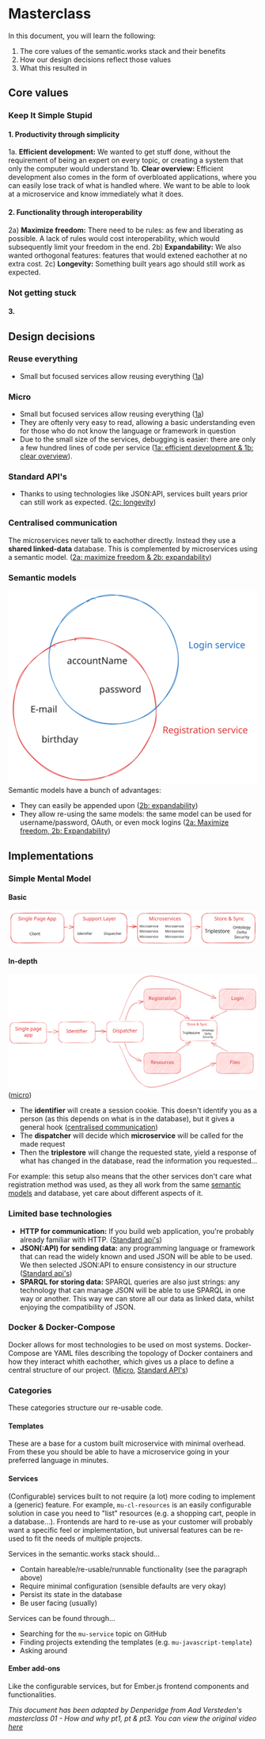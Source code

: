# Masterclass
In this document, you will learn the following:
1. The core values of the semantic.works stack and their benefits
2. How our design decisions reflect those values
3. What this resulted in


## Core values
### Keep It Simple Stupid
#### 1. Productivity through simplicity
1a. **Efficient development:** We wanted to get stuff done, without the requirement of being an expert on every topic, or creating a system that only the computer would understand
1b. **Clear overview:** Efficient development also comes in the form of overbloated applications, where you can easily lose track of what is handled where. We want to be able to look at a microservice and know immediately what it does.

#### 2. Functionality through interoperability
2a) **Maximize freedom:** There need to be rules: as few and liberating as possible. A lack of rules would cost interoperability, which would subsequently limit your freedom in the end.
2b) **Expandability:** We also wanted orthogonal features: features that would extened eachother at no extra cost.
2c) **Longevity:** Something built years ago should still work as expected.


### Not getting stuck
#### 3. 

## Design decisions
### Reuse everything
- Small but focused services allow reusing everything ([1a](#1-productivity-through-simplicity))

### Micro
- Small but focused services allow reusing everything ([1a](#1-productivity-through-simplicity))
- They are oftenly very easy to read, allowing a basic understanding even for those who do not know the language or framework in question
- Due to the small size of the services, debugging is easier: there are only a few hundred lines of code per service ([1a: efficient development & 1b: clear overview](#1-productivity-through-simplicity)).

### Standard API's
- Thanks to using technologies like JSON:API, services built years prior can still work as expected. ([2c: longevity](#2-functionality-through-interoperability))

### Centralised communication
The microservices never talk to eachother directly. Instead they use a **shared linked-data** database. This is complemented by microservices using a semantic model. ([2a: maximize freedom & 2b: expandability](#2-functionality-through-interoperability))

### Semantic models
![A venndiagram of two circles. The registration service circle encapsulates E-mail, Date of birth, Username and Password. The login service circle goes over Username and Password](../../assets/shared-data-models.excalidraw.svg)
Semantic models have a bunch of advantages:
- They can easily be appended upon ([2b: expandability](#2-functionality-through-interoperability))
- They allow re-using the same models: the same model can be used for username/password, OAuth, or even mock logins ([2a: Maximize freedom, 2b: Expandability](#2-functionality-through-interoperability))

## Implementations

### Simple Mental Model
#### Basic
![A flow chart. Single Page App contains "Client" and points to Support Layer. Support layer contains "Identifier" and "Dispatcher", and points to Microservices. Microservices contains many microservices, and points to Store & Sync. This contains a Triplestore header, under which Ontology, Delta and Security are noted](../../assets/simple-mental-model.excalidraw.svg)

#### In-depth
![A flow chart. Single Page App points to Identifier, Identifier to Dispatcher. Dispatcher points to 4 differently coloured blocks: they say Registration, Login, Resources, and Files. These all point towards a regular coloured block in between them. This block says Store & Sync, and it contains a Triplestore header, under which Ontology, Delta and Security are noted](../../assets/simple-mental-model-advanced.excalidraw.svg)
([micro](#micro))

- The **identifier** will create a session cookie. This doesn't identify you as a person (as this depends on what is in the database), but it gives a general hook ([centralised communication](#centralised-communication))
- The **dispatcher** will decide which **microservice** will be called for the made request
- Then the **triplestore** will change the requested state, yield a response of what has changed in the database, read the information you requested...

For example: this setup also means that the other services don't care what registration method was used, as they all work from the same [semantic models](#semantic-models) and database, yet care about different aspects of it.

### Limited base technologies
- **HTTP for communication:** If you build web application, you're probably already familiar with HTTP. ([Standard api's](#standard-apis))
- **JSON(:API) for sending data:** any programming language or framework that can read the widely known and used JSON will be able to be used. We then selected JSON:API to ensure consistency in our structure ([Standard api's](#standard-apis))
- **SPARQL for storing data:** SPARQL queries are also just strings: any technology that can manage JSON will be able to use SPARQL in one way or another. This way we can store all our data as linked data, whilst enjoying the compatibility of JSON.


### Docker & Docker-Compose
Docker allows for most technologies to be used on most systems. Docker-Compose are YAML files describing the topology of Docker containers and how they interact whith eachother, which gives us a place to define a central structure of our project. ([Micro](#micro), [Standard API's](#standard-apis))

### Categories
These categories structure our re-usable code.

#### Templates
These are a base for a custom built microservice with minimal overhead. From these you should be able to have a microservice going in your preferred language in minutes.

#### Services  
(Configurable) services built to not require (a lot) more coding to implement a (generic) feature. For example, `mu-cl-resources` is an easily configurable solution in case you need to "list" resources (e.g. a shopping cart, people in a database...). Frontends are hard to re-use as your customer will probably want a specific feel or implementation, but universal features can be re-used to fit the needs of multiple projects.

Services in the semantic.works stack should...
- Contain hareable/re-usable/runnable functionality (see the paragraph above)
- Require minimal configuration (sensible defaults are very okay)
- Persist its state in the database
- Be user facing (usually)

Services can be found through...
- Searching for the `mu-service` topic on GitHub
- Finding projects extending the templates (e.g. `mu-javascript-template`)
- Asking around


#### Ember add-ons
Like the configurable services, but for Ember.js frontend components and functionalities.


*This document has been adapted by Denperidge from Aad Versteden's masterclass 01 - How and why pt1, pt & pt3. You can view the original video [here]()*
